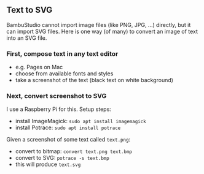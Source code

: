 
## Text to SVG

BambuStudio cannot import image files (like PNG, JPG, ...) directly, but it can import SVG files.
Here is one way (of many) to convert an image of text into an SVG file.

### First, compose text in any text editor

- e.g. Pages on Mac
- choose from available fonts and styles
- take a screenshot of the text (black text on white background)

### Next, convert screenshot to SVG

I use a Raspberry Pi for this.  Setup steps:
- install ImageMagick: `sudo apt install imagemagick`
- install Potrace: `sudo apt install potrace`

Given a screenshot of some text called `text.png`:
- convert to bitmap: `convert text.png text.bmp`
- convert to SVG: `potrace -s text.bmp`
- this will produce `text.svg`

